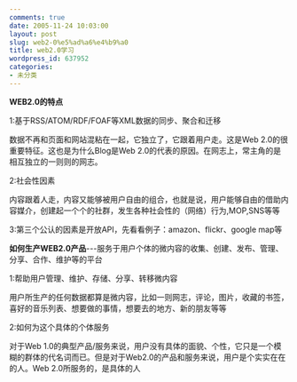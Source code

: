 ```yaml
---
comments: true
date: 2005-11-24 10:03:00
layout: post
slug: web2-0%e5%ad%a6%e4%b9%a0
title: web2.0学习
wordpress_id: 637952
categories:
- 未分类
---
```


**WEB2.0的特点**

1:基于RSS/ATOM/RDF/FOAF等XML数据的同步、聚合和迁移

数据不再和页面和网站混粘在一起，它独立了，它跟着用户走。这是Web 2.0的很重要特征。这也是为什么Blog是Web 2.0的代表的原因。在网志上，常主角的是相互独立的一则则的网志。

2:社会性因素

内容跟着人走，内容又能够被用户自由的组合，也就是说，用户能够自由的借助内容媒介，创建起一个个的社群，发生各种社会性的（网络）行为,MOP,SNS等等

3:第三个公认的因素是开放API，先看看例子：amazon、flickr、google map等

**如何生产WEB2.0产品**---服务于用户个体的微内容的收集、创建、发布、管理、分享、合作、维护等的平台

1:帮助用户管理、维护、存储、分享、转移微内容

用户所生产的任何数据都算是微内容，比如一则网志，评论，图片，收藏的书签，喜好的音乐列表、想要做的事情，想要去的地方、新的朋友等等

2:如何为这个具体的个体服务

对于Web 1.0的典型产品/服务来说，用户没有具体的面貌、个性，它只是一个模糊的群体的代名词而已。但是对于Web2.0的产品和服务来说，用户是个实实在在的人。Web 2.0所服务的，是具体的人
